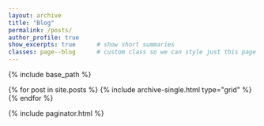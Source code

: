 ```yaml
---
layout: archive
title: "Blog"
permalink: /posts/
author_profile: true
show_excerpts: true      # show short summaries
classes: page--blog      # custom class so we can style just this page
---
```


{% include base_path %}

{% for post in site.posts %}
  {% include archive-single.html type="grid" %}
{% endfor %}

{% include paginator.html %}
